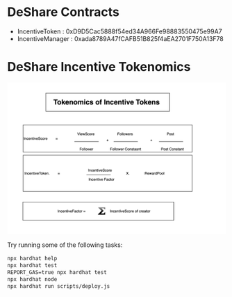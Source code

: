 # DeShare Contracts 

- IncentiveToken : 0xD9D5Cac5888f54ed34A966Fe98883550475e99A7
- IncentiveManager : 0xada8789A47fCAFB51B825f4aEA2701F750A13F78


# DeShare Incentive Tokenomics
![DeShare Incentive Tokenomics](./Toeknomics.png)

Try running some of the following tasks:

```shell
npx hardhat help
npx hardhat test
REPORT_GAS=true npx hardhat test
npx hardhat node
npx hardhat run scripts/deploy.js
```
